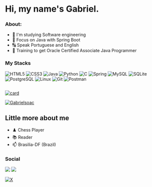 # Hi, my name's Gabriel. #

### About: ###

- 📔  I'm studying Software engineering
- 📌  Focus on Java with Spring Boot
- 🔠  Speak Portuguese and English
- 🤔  Training to get Oracle Certified Associate Java Programmer


### My Stacks ###
![HTML5](https://img.shields.io/badge/HTML5-E34F26?style=for-the-badge&logo=html5&logoColor=white)
![CSS3](https://img.shields.io/badge/CSS3-1572B6?style=for-the-badge&logo=css3&logoColor=white)
![Java](https://img.shields.io/badge/java-%23ED8B00.svg?style=for-the-badge&logo=openjdk&logoColor=white)
![Python](https://img.shields.io/badge/python-3670A0?style=for-the-badge&logo=python&logoColor=ffdd54)
![C](https://img.shields.io/badge/C-00599C?style=for-the-badge&logo=c&logoColor=white)
![Spring](https://img.shields.io/badge/spring-%236DB33F.svg?style=for-the-badge&logo=spring&logoColor=white)
![MySQL](https://img.shields.io/badge/MySQL-00000F?style=for-the-badge&logo=mysql&logoColor=white)
![SQLite](https://img.shields.io/badge/SQLite-000?style=for-the-badge&logo=sqlite&logoColor=07405E)
![PostgreSQL](https://img.shields.io/badge/PostgreSQL-000?style=for-the-badge&logo=postgresql)
![Linux](https://img.shields.io/badge/Linux-000?style=for-the-badge&logo=linux&logoColor=FCC624)
![Git](https://img.shields.io/badge/GIT-E44C30?style=for-the-badge&logo=git&logoColor=white)
![Postman](https://img.shields.io/badge/Postman-FF6C37.svg?style=for-the-badge&logo=Postman&logoColor=white)


##
 <div>
  
  <a href= "https://github.com/Gabrielsoac">
   
  [![card](https://github-readme-stats.vercel.app/api?username=Gabrielsoac&theme=material-palenight&show_icons=true)](https://github.com/anuraghazra/github-readme-stats)

  [![Gabrielsoac](https://github-readme-stats.vercel.app/api/top-langs/?username=Gabrielsoac&hide=html&layout=compact&theme=material-palenight)](https://github.com/anuraghazra/github-readme-stats)
 
  
## Little more about me ##

- ♟️ Chess Player
- 📚 Reader
- 📫  Brasilia-DF (Brazil)


### Social ###
</div>
  <a href="gabrielsoacc@gmail.com"><img src="https://img.shields.io/badge/Gmail-D14836?style=for-the-badge&logo=gmail&logoColor=white" target="_blank"></a>
  <a href="https://www.linkedin.com/in/gabrielsoacc/"><img src="https://img.shields.io/badge/LinkedIn-0077B5?style=for-the-badge&logo=linkedin&logoColor=white" target="_blank"></>
   
  [![X](https://img.shields.io/badge/X-000?style=for-the-badge&logo=x)](https://x.com/gabryelloww)

